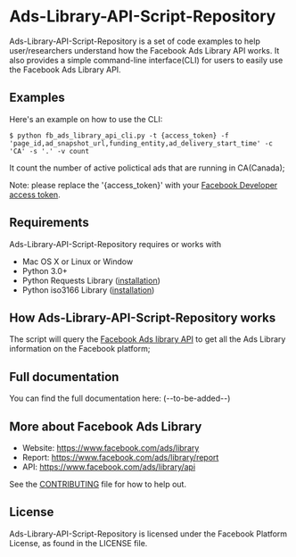 # Ads-Library-API-Script-Repository
Ads-Library-API-Script-Repository is a set of code examples to help user/researchers understand how the Facebook Ads Library API works. It also provides a simple command-line interface(CLI) for users to easily use the Facebook Ads Library API.

## Examples
Here's an example on how to use the CLI:

    $ python fb_ads_library_api_cli.py -t {access_token} -f 'page_id,ad_snapshot_url,funding_entity,ad_delivery_start_time' -c 'CA' -s '.' -v count

It count the number of active polictical ads that are running in CA(Canada);

Note: please replace the '{access_token}' with your [Facebook Developer access token](https://developers.facebook.com/tools/accesstoken/).

## Requirements
Ads-Library-API-Script-Repository requires or works with
* Mac OS X or Linux or Window
* Python 3.0+
* Python Requests Library ([installation](https://docs.python-requests.org/en/master/user/install/#install))
* Python iso3166 Library ([installation](https://pypi.org/project/iso3166/))


## How Ads-Library-API-Script-Repository works
The script will query the [Facebook Ads library API](https://www.facebook.com/ads/library/api) to get all the Ads Library information on the Facebook platform;

## Full documentation
You can find the full documentation here: (--to-be-added--)

## More about Facebook Ads Library
* Website: https://www.facebook.com/ads/library
* Report: https://www.facebook.com/ads/library/report
* API: https://www.facebook.com/ads/library/api

See the [CONTRIBUTING](CONTRIBUTING.md) file for how to help out.

## License
Ads-Library-API-Script-Repository is licensed under the Facebook Platform License, as found in the LICENSE file.
